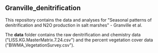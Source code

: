 ## Granville_denitrification

This repository contains the data and analyses for "Seasonal patterns of denitrification and N2O production in salt marshes" - Granville et al.  
  
The **data** folder contains the raw denitrification and chemistry data ("LISS.KG.MasterMatrix.7.24.csv") and the percent vegetation cover data ("BIWMA_VegetationSurvey.csv").
